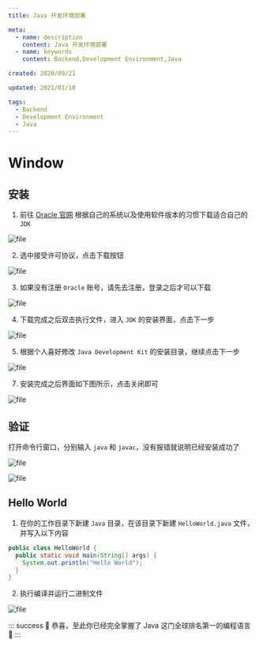 ```yaml
---
title: Java 开发环境部署

meta:
  - name: description
    content: Java 开发环境部署
  - name: keywords
    content: Backend,Development Environment,Java

created: 2020/09/21

updated: 2021/01/10

tags:
  - Backend
  - Development Environment
  - Java
---
```


# Window

## 安装

1. 前往 [Oracle 官网](https://www.oracle.com/java/technologies/java-se-glance.html) 根据自己的系统以及使用软件版本的习惯下载适合自己的 `JDK`

![file](/images/Java开发环境部署/jdk.png)

2. 选中接受许可协议，点击下载按钮

![file](/images/Java开发环境部署/download.png)

3. 如果没有注册 `Oracle` 账号，请先去注册，登录之后才可以下载

![file](/images/Java开发环境部署/login.png)

4. 下载完成之后双击执行文件，进入 `JDK` 的安装界面，点击下一步

![file](/images/Java开发环境部署/install_1.png)

5. 根据个人喜好修改 `Java Development Kit` 的安装目录，继续点击下一步

![file](/images/Java开发环境部署/install_2.png)

7. 安装完成之后界面如下图所示，点击关闭即可

![file](/images/Java开发环境部署/install_4.png)

## 验证

打开命令行窗口，分别输入 `java` 和 `javac`，没有报错就说明已经安装成功了

![file](/images/Java开发环境部署/validate_1.png)

![file](/images/Java开发环境部署/validate_2.png)

## Hello World

1. 在你的工作目录下新建 `Java` 目录，在该目录下新建 `HelloWorld.java` 文件，并写入以下内容

```java
public class HelloWorld {
  public static void main(String[] args) {
    System.out.println("Hello World");
  }
}
```

2. 执行编译并运行二进制文件

![file](/images/Java开发环境部署/hello_world.png)

::: success
:tada: 恭喜，至此你已经完全掌握了 Java 这门全球排名第一的编程语言 :see_no_evil:
:::
